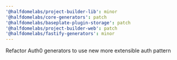 ```yaml
---
'@halfdomelabs/project-builder-lib': minor
'@halfdomelabs/core-generators': patch
'@halfdomelabs/baseplate-plugin-storage': patch
'@halfdomelabs/project-builder-web': patch
'@halfdomelabs/fastify-generators': minor
---
```


Refactor Auth0 generators to use new more extensible auth pattern
